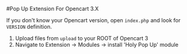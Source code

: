 #Pop Up Extension For Opencart 3.X

If you don't know your Opencart version, open `index.php` and look for `VERSION` definition.

1. Upload files from `upload` to your ROOT of Opencart 3
2. Navigate to Extension -> Modules -> install 'Holy Pop Up' module
